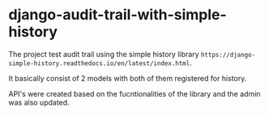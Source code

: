 # django-audit-trail-with-simple-history

The project test audit trail using the simple history library `https://django-simple-history.readthedocs.io/en/latest/index.html`.

It basically consist of 2 models with both of them registered for history.

API's were created based on the fucntionalities of the library and the admin was also updated.
